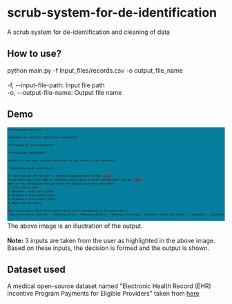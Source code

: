 # scrub-system-for-de-identification
A scrub system for de-identification and cleaning of data
## How to use? 
python main.py -f Input_files/records.csv -o output_file_name
<br><br>
-f, --input-file-path: Input file path
<br>
-o, --output-file-name: Output file name
## Demo
<img src="screenshots/output.png" width="650px" alt="Output Image">
The above image is an illustration of the output.<br><br>
<strong>Note:</strong> 3 inputs are taken from the user as highlighted in the above image. Based on these inputs, the decision is formed and the output is shown. 
<br>
<h2>Dataset used</h2> 
A medical open-source dataset named "Electronic Health Record (EHR) Incentive Program Payments for Eligible Providers" taken from <a href="https://catalog.data.gov/dataset/electronic-health-record-ehr-incentive-program-payments-for-eligible-providers-a4199/resource/52303c5a-ac7c-4064-9271-e960dbf69f74">here</a>
